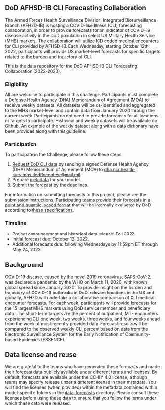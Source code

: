 ## DoD AFHSD-IB CLI Forecasting Collaboration 

The Armed Forces Health Surveillance Division, Integrated Biosurveillance Branch (AFHSD-IB) is hosting a COVID-like Illness (CLI) forecasting collaboration, in order to provide forecasts for an indicator of COVID-19 disease activity in the DoD population in select US Military Health Service (MHS) markets. The collaboration will utilize ICD coded medical encounters for CLI provided by AFHSD-IB. Each Wednesday, starting October 12th, 2022, participants will provide US market-level forecasts for specific targets related to the burden and trajectory of CLI.

This is the data repository for the DoD AFHSD-IB CLI Forecasting Collaboration (2022-2023).

### Eligibility
All are welcome to participate in this challenge. Participants must complete a Defense Health Agency (DHA) Memorandum of Agreement (MOA) to receive weekly datasets. All datasets will be de-identified and aggregated to the MHS market-level and contain data from January 2020 through the current week. Participants do not need to provide forecasts for all locations or targets to participate. Historical and weekly datasets will be available on Github. An example of the weekly dataset along with a data dictionary have been provided along with this guideline.

### Participation
To participate in the Challenge, please follow these steps:
1. [Request DoD CLI data](./data-surveillance/README.md) by sending a signed Defense Health Agency (DHA) Memorandum of Agreement (MOA) to <dha.ncr.health-surv.mbx.dodflucontest@mail.mil>.
2. Prepare [metadata](./data-forecasts/README.md#Data-formatting) for your model.
3. [Submit the forecast](./data-forecasts/README.md#Making-a-submission) by the deadlines.

For information on submitting forecasts to this project, please see the 
[submission instructions](./data-forecasts/README.md). Participating teams provide their 
[forecasts](./data-forecasts/) in a [point and quantile-based format](./data-forecasts/README.md#Data-formatting) that will
be internally evaluated by DoD according to [these specifications](./Evaluation.md). 

### Timeline
- Project announcement and historical data release: Fall 2022.
- Initial forecast due: October 12, 2022.
- Additional forecasts due: following Wednesdays by 11:59pm ET through May 24, 2023.


## Background
COVID-19 disease, caused by the novel 2019 coronavirus, SARS-CoV-2, was declared a pandemic by the WHO on March 11, 2020, with known global spread since January 2020. To provide insight on the burden and trajectory of COVID-19 outbreaks in DoD-relevant locations in the US and globally, AFHSD will undertake a collaborative comparison of CLI medical encounter forecasts. For each week, participants will provide forecasts for the 15 largest MHS markets using DoD service member and beneficiary data. The short-term targets are the percent of outpatient, MTF encounters experiencing CLI one week, two weeks, three weeks, and four weeks ahead from the week of most recently provided data. Forecast results will be compared to the observed weekly CLI percent based on data from the Electronic Surveillance System for the Early Notification of Community-based Epidemics (ESSENCE).


## Data license and reuse
We are grateful to the teams who have generated these forecasts and made their forecast data publicly available under different terms 
and licenses. By default, forecasts are available under the CC-BY 4.0 license, although teams may specify release 
under a different license in their metadata. You will find the licenses (when provided) within the metadata 
contained within model-specific folders in the [data-forecasts](./data-forecasts/) directory. Please consult these 
licenses before using these data to ensure that you follow the terms under which these data were released.
